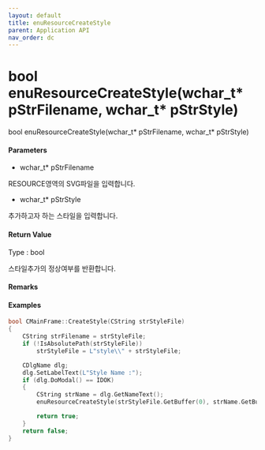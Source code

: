 ```yaml
---
layout: default
title: enuResourceCreateStyle
parent: Application API
nav_order: dc
---
```

# bool enuResourceCreateStyle\(wchar\_t\* pStrFilename, wchar\_t\* pStrStyle\)

bool enuResourceCreateStyle\(wchar\_t\* pStrFilename, wchar\_t\* pStrStyle\)

#### Parameters

* wchar\_t\* pStrFilename

RESOURCE영역의 SVG파일을 입력합니다.

* wchar\_t\* pStrStyle

추가하고자 하는 스타일을 입력합니다.

#### Return Value

Type : bool

스타일추가의 정상여부를 반환합니다.

#### Remarks

#### Examples

```cpp
bool CMainFrame::CreateStyle(CString strStyleFile)
{
	CString strFilename = strStyleFile;
	if (!IsAbsolutePath(strStyleFile))
		strStyleFile = L"style\\" + strStyleFile;

	CDlgName dlg;
	dlg.SetLabelText(L"Style Name :");
	if (dlg.DoModal() == IDOK)
	{
		CString strName = dlg.GetNameText();
		enuResourceCreateStyle(strStyleFile.GetBuffer(0), strName.GetBuffer(0));

		return true;
	}
	return false;
}
```



